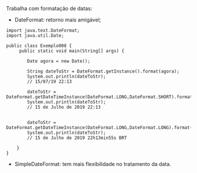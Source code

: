 Trabalha com formatação de datas:
- DateFormat: retorno mais amigável;
```
import java.text.DateFormat;
import java.util.Date;

public class Exemplo008 {
     public static void main(String[] args) {

        Date agora = new Date();

        String dateToStr = DateFormat.getInstance().format(agora);
        System.out.println(dateToStr);
        // 15/07/19 22:13

        dateToStr = DateFormat.getDateTimeInstance(DateFormat.LONG,DateFormat.SHORT).format(agora);
        System.out.println(dateToStr);
        // 15 de Julho de 2019 22:13


        dateToStr = DateFormat.getDateTimeInstance(DateFormat.LONG,DateFormat.LONG).format(agora);
        System.out.println(dateToStr);
        // 15 de Julho de 2019 22h13min55s BRT

    }
}
```

- SimpleDateFormat: tem mais flexibilidade no tratamento da data.
```



```